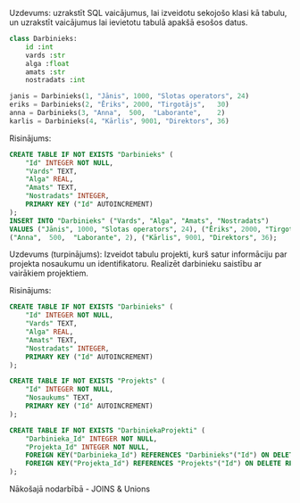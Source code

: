 Uzdevums: uzrakstīt SQL vaicājumus, lai izveidotu sekojošo klasi kā tabulu, un uzrakstīt vaicājumus lai ievietotu tabulā apakšā esošos datus.

```py
class Darbinieks:
    id :int
    vards :str
    alga :float
    amats :str
    nostradats :int

janis = Darbinieks(1, "Jānis", 1000, "Slotas operators", 24)
eriks = Darbinieks(2, "Ēriks", 2000, "Tirgotājs",	30)
anna = Darbinieks(3, "Anna",  500,  "Laborante",	2)
karlis = Darbinieks(4, "Kārlis", 9001, "Direktors", 36)
```

Risinājums:
```sql
CREATE TABLE IF NOT EXISTS "Darbinieks" (
	"Id" INTEGER NOT NULL,
	"Vards" TEXT,
	"Alga" REAL,
	"Amats" TEXT,
	"Nostradats" INTEGER,
	PRIMARY KEY ("Id" AUTOINCREMENT)
);
INSERT INTO "Darbinieks" ("Vards", "Alga", "Amats", "Nostradats") 
VALUES ("Jānis", 1000, "Slotas operators", 24), ("Ēriks", 2000, "Tirgotājs", 30),
("Anna",  500,  "Laborante", 2), ("Kārlis", 9001, "Direktors", 36);
```

Uzdevums (turpinājums): Izveidot tabulu projekti, kurš satur informāciju par projekta nosaukumu un identifikatoru. Realizēt darbinieku saistību ar vairākiem projektiem.

Risinājums:
```sql
CREATE TABLE IF NOT EXISTS "Darbinieks" (
	"Id" INTEGER NOT NULL,
	"Vards" TEXT,
	"Alga" REAL,
	"Amats" TEXT,
	"Nostradats" INTEGER,
	PRIMARY KEY ("Id" AUTOINCREMENT)
);

CREATE TABLE IF NOT EXISTS "Projekts" (
	"Id" INTEGER NOT NULL,
	"Nosaukums" TEXT,
	PRIMARY KEY ("Id" AUTOINCREMENT)
);

CREATE TABLE IF NOT EXISTS "DarbiniekaProjekti" (
	"Darbinieka_Id" INTEGER NOT NULL,
	"Projekta_Id" INTEGER NOT NULL,
	FOREIGN KEY("Darbinieka_Id") REFERENCES "Darbinieks"("Id") ON DELETE RESTRICT,
	FOREIGN KEY("Projekta_Id") REFERENCES "Projekts"("Id") ON DELETE RESTRICT
);
```

Nākošajā nodarbībā - JOINS & Unions